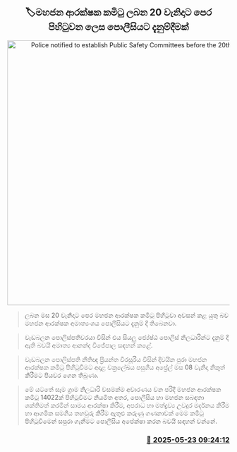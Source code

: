 <p align='center'><b><h2 align='center' title='Police notified to establish Public Safety Committees before the 20th of June'>🏷මහජන ආරක්ෂක කමිටු ලබන 20 වැනිදාට පෙර පිහිටුවන ලෙස පොලීසියට දැනුම්දීමක්</h2></b></p>
<p align='center'><img src='https://helakuru.sgp1.cdn.digitaloceanspaces.com/esana/images/lib/ministry-of-defence-2-archived.jpg' width='600' alt='Police notified to establish Public Safety Committees before the 20th of June'></p>

> ලබන මස 20 වැනිදාට පෙර මහජන ආරක්ෂක කමිටු පිහිටුවා අවසන් කළ යුතු බව මහජන ආරක්ෂක අමාත්‍යංශය පොලීසියට දැනුම් දී තිබෙනවා.

> වැඩබලන පොලිස්පතිවරයා විසින් එය සියලු ජ්‍යේෂ්ඨ පොලිස් නිලධාරින්ට දැනුම් දි ඇති බවයි අමාත්‍ය ආනන්ද විජේපාල සඳහන් කළේ.

> වැඩබලන පොලිස්පති නීතිඥ ප්‍රියන්ත වීරසූරිය විසින් දිවයින පුරා මහජන ආරක්ෂක කමිටු පිහිටුවීමට අදාළ චක්‍රලේඛය පසුගිය අප්‍රේල් මස 08 වැනිදා නිකුත් කිරීමට පියවර ගෙන තිබුණා.

> මේ යටතේ සෑම ග්‍රාම නිලධාරි වසමක්ම අවාරණය වන පරිදි මහජන ආරක්ෂක කමිටු 14022ක් පිහිටුවීමට නියමිත අතර, පොලීසිය හා මහජන සබඳතා ශක්තිමත් කරමින් සාමය ආරක්ෂා කිරීම, අපරාධ හා මත්ද්‍රව්‍ය උවදුර මර්දනය කිරීම හා ආගමික සමගිය තහවුරු කිරීම ඇතුළු කරුණු ගණනාවක් මෙම කමිටු පිහිටූවීමෙන් සපුරා ගැනීමට පොලීසිය අපේක්ෂා කරන බවයි සඳහන් වන්නේ.



<h3 align='right'><a href='https://www.helakuru.lk/esana/p/110365/'>📅 2025-05-23 09:24:12</a></h3>
